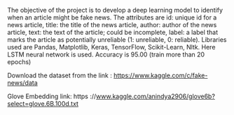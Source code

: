 The objective of the project is to develop a deep learning model to identify when an article might be fake news. The attributes are id: unique id for a news article, title: the title of the news article, author: author of the news article, text: the text of the article; could be incomplete, label: a label that marks the article as potentially unreliable (1: unreliable, 0: reliable). Libraries used are Pandas, Matplotlib, Keras, TensorFlow, Scikit-Learn, Nltk. Here LSTM neural network is used. Accuracy is 95.00 (train more than 20 epochs)

Download the dataset from the link : https://www.kaggle.com/c/fake-news/data

Glove Embedding link: https ://www.kaggle.com/anindya2906/glove6b?select=glove.6B.100d.txt
